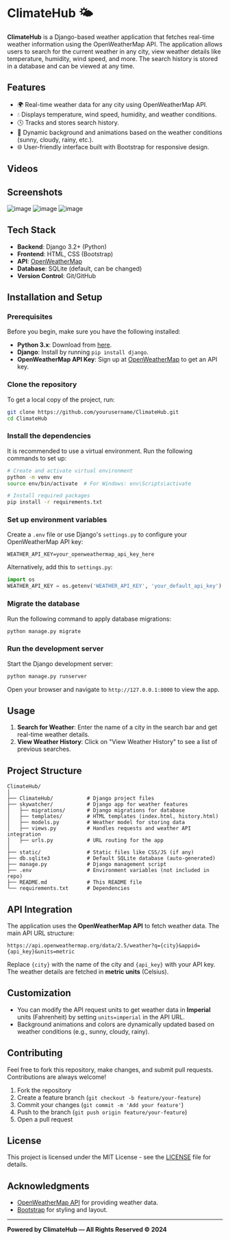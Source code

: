# ClimateHub 🌤️

**ClimateHub** is a Django-based weather application that fetches real-time weather information using the OpenWeatherMap API. The application allows users to search for the current weather in any city, view weather details like temperature, humidity, wind speed, and more. The search history is stored in a database and can be viewed at any time.

## Features

- 🌍 Real-time weather data for any city using OpenWeatherMap API.
- 💧 Displays temperature, wind speed, humidity, and weather conditions.
- 🕓 Tracks and stores search history.
- 🎨 Dynamic background and animations based on the weather conditions (sunny, cloudy, rainy, etc.).
- 🌐 User-friendly interface built with Bootstrap for responsive design.

## Videos


## Screenshots

![image](https://github.com/user-attachments/assets/0dd28d6d-fe8e-4cbf-bf4d-e0cf07cd192f)
![image](https://github.com/user-attachments/assets/bf12cb4f-a49e-4d33-b33d-2a00bdd53788)
![image](https://github.com/user-attachments/assets/a08eff76-f7bc-4ebe-b520-52f87ddfe0bb)

## Tech Stack

- **Backend**: Django 3.2+ (Python)
- **Frontend**: HTML, CSS (Bootstrap)
- **API**: [OpenWeatherMap](https://openweathermap.org/)
- **Database**: SQLite (default, can be changed)
- **Version Control**: Git/GitHub

## Installation and Setup

### Prerequisites

Before you begin, make sure you have the following installed:

- **Python 3.x**: Download from [here](https://www.python.org/downloads/).
- **Django**: Install by running `pip install django`.
- **OpenWeatherMap API Key**: Sign up at [OpenWeatherMap](https://home.openweathermap.org/users/sign_up) to get an API key.

### Clone the repository

To get a local copy of the project, run:

```bash
git clone https://github.com/yourusername/ClimateHub.git
cd ClimateHub
```

### Install the dependencies

It is recommended to use a virtual environment. Run the following commands to set up:

```bash
# Create and activate virtual environment
python -m venv env
source env/bin/activate  # For Windows: env\Scripts\activate

# Install required packages
pip install -r requirements.txt
```

### Set up environment variables

Create a `.env` file or use Django's `settings.py` to configure your OpenWeatherMap API key:

```plaintext
WEATHER_API_KEY=your_openweathermap_api_key_here
```

Alternatively, add this to `settings.py`:

```python
import os
WEATHER_API_KEY = os.getenv('WEATHER_API_KEY', 'your_default_api_key')
```

### Migrate the database

Run the following command to apply database migrations:

```bash
python manage.py migrate
```

### Run the development server

Start the Django development server:

```bash
python manage.py runserver
```

Open your browser and navigate to `http://127.0.0.1:8000` to view the app.

## Usage

1. **Search for Weather**: Enter the name of a city in the search bar and get real-time weather details.
2. **View Weather History**: Click on "View Weather History" to see a list of previous searches.

## Project Structure

```
ClimateHub/
│
├── ClimateHub/           # Django project files
├── skywatcher/           # Django app for weather features
│   ├── migrations/       # Django migrations for database
│   ├── templates/        # HTML templates (index.html, history.html)
│   ├── models.py         # Weather model for storing data
│   ├── views.py          # Handles requests and weather API integration
│   ├── urls.py           # URL routing for the app
│
├── static/               # Static files like CSS/JS (if any)
├── db.sqlite3            # Default SQLite database (auto-generated)
├── manage.py             # Django management script
├── .env                  # Environment variables (not included in repo)
├── README.md             # This README file
└── requirements.txt      # Dependencies
```

## API Integration

The application uses the **OpenWeatherMap API** to fetch weather data. The main API URL structure:

```
https://api.openweathermap.org/data/2.5/weather?q={city}&appid={api_key}&units=metric
```

Replace `{city}` with the name of the city and `{api_key}` with your API key. The weather details are fetched in **metric units** (Celsius).

## Customization

- You can modify the API request units to get weather data in **Imperial** units (Fahrenheit) by setting `units=imperial` in the API URL.
- Background animations and colors are dynamically updated based on weather conditions (e.g., sunny, cloudy, rainy).

## Contributing

Feel free to fork this repository, make changes, and submit pull requests. Contributions are always welcome!

1. Fork the repository
2. Create a feature branch (`git checkout -b feature/your-feature`)
3. Commit your changes (`git commit -m 'Add your feature'`)
4. Push to the branch (`git push origin feature/your-feature`)
5. Open a pull request

## License

This project is licensed under the MIT License - see the [LICENSE](LICENSE) file for details.

## Acknowledgments

- [OpenWeatherMap API](https://openweathermap.org/) for providing weather data.
- [Bootstrap](https://getbootstrap.com/) for styling and layout.

---
**Powered by ClimateHub — All Rights Reserved © 2024**

```
